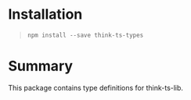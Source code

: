 # Installation
> `npm install --save think-ts-types`

# Summary
This package contains type definitions for think-ts-lib.